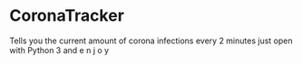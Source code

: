 # CoronaTracker
Tells you the current amount of corona infections every 2 minutes just open with Python 3 and e n j o y
